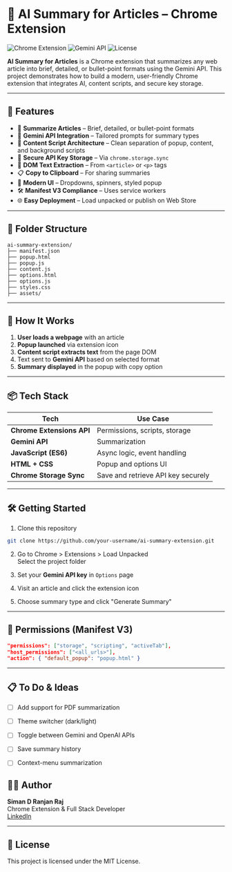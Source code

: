 # 🧠 AI Summary for Articles – Chrome Extension

![Chrome Extension](https://img.shields.io/badge/Platform-Chrome-yellow?logo=googlechrome)
![Gemini API](https://img.shields.io/badge/AI-Gemini-blueviolet?logo=google)
![License](https://img.shields.io/badge/license-MIT-green)

**AI Summary for Articles** is a Chrome extension that summarizes any web article into brief, detailed, or bullet-point formats using the Gemini API. This project demonstrates how to build a modern, user-friendly Chrome extension that integrates AI, content scripts, and secure key storage.

---

## 🚀 Features

- 📄 **Summarize Articles** – Brief, detailed, or bullet-point formats
- 🤖 **Gemini API Integration** – Tailored prompts for summary types
- 🧩 **Content Script Architecture** – Clean separation of popup, content, and background scripts
- 🔐 **Secure API Key Storage** – Via `chrome.storage.sync`
- 📰 **DOM Text Extraction** – From `<article>` or `<p>` tags
- 📋 **Copy to Clipboard** – For sharing summaries
- 🎨 **Modern UI** – Dropdowns, spinners, styled popup
- 🛠 **Manifest V3 Compliance** – Uses service workers
- 🌐 **Easy Deployment** – Load unpacked or publish on Web Store

---

## 📂 Folder Structure

```
ai-summary-extension/
├── manifest.json
├── popup.html
├── popup.js
├── content.js
├── options.html
├── options.js
├── styles.css
├── assets/
```

---

## 🧠 How It Works

1. **User loads a webpage** with an article
2. **Popup launched** via extension icon
3. **Content script extracts text** from the page DOM
4. Text sent to **Gemini API** based on selected format
5. **Summary displayed** in the popup with copy option

---

## 📦 Tech Stack

| Tech             | Use Case |
|------------------|----------|
| **Chrome Extensions API** | Permissions, scripts, storage |
| **Gemini API**    | Summarization |
| **JavaScript (ES6)** | Async logic, event handling |
| **HTML + CSS**    | Popup and options UI |
| **Chrome Storage Sync** | Save and retrieve API key securely |

---

## 🛠 Getting Started

1. Clone this repository  
```bash
git clone https://github.com/your-username/ai-summary-extension.git
```

2. Go to Chrome > Extensions > Load Unpacked  
   Select the project folder

3. Set your **Gemini API key** in `Options` page

4. Visit an article and click the extension icon

5. Choose summary type and click "Generate Summary"

---

## 🔐 Permissions (Manifest V3)

```json
"permissions": ["storage", "scripting", "activeTab"],
"host_permissions": ["<all_urls>"],
"action": { "default_popup": "popup.html" }
```

---

## 📋 To Do & Ideas

- [ ] Add support for PDF summarization
- [ ] Theme switcher (dark/light)
- [ ] Toggle between Gemini and OpenAI APIs
- [ ] Save summary history
- [ ] Context-menu summarization


## 👨‍💻 Author

**Siman D Ranjan Raj**  
Chrome Extension & Full Stack Developer  
[LinkedIn](www.linkedin.com/in/simanraj)

---

## 📄 License

This project is licensed under the MIT License.
